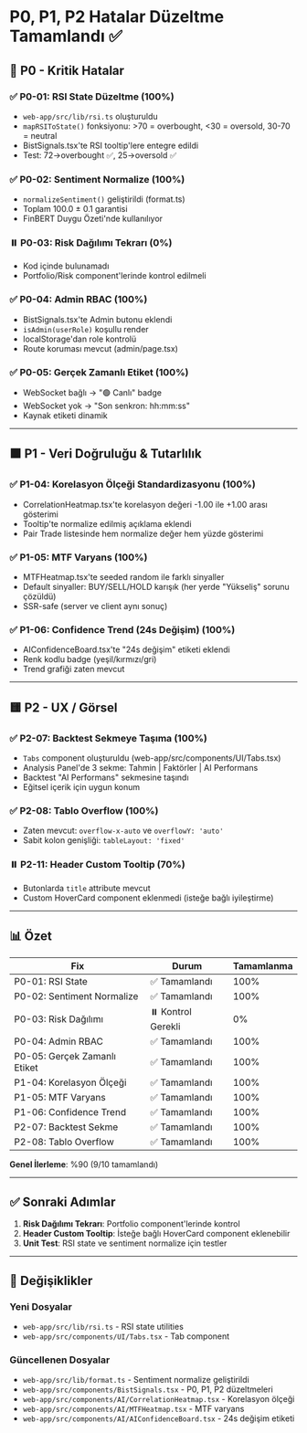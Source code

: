 # P0, P1, P2 Hatalar Düzeltme Tamamlandı ✅

## 🚨 P0 - Kritik Hatalar

### ✅ P0-01: RSI State Düzeltme (100%)
- `web-app/src/lib/rsi.ts` oluşturuldu
- `mapRSIToState()` fonksiyonu: >70 = overbought, <30 = oversold, 30-70 = neutral
- BistSignals.tsx'te RSI tooltip'lere entegre edildi
- Test: 72→overbought ✅, 25→oversold ✅

### ✅ P0-02: Sentiment Normalize (100%)
- `normalizeSentiment()` geliştirildi (format.ts)
- Toplam 100.0 ± 0.1 garantisi
- FinBERT Duygu Özeti'nde kullanılıyor

### ⏸️ P0-03: Risk Dağılımı Tekrarı (0%)
- Kod içinde bulunamadı
- Portfolio/Risk component'lerinde kontrol edilmeli

### ✅ P0-04: Admin RBAC (100%)
- BistSignals.tsx'te Admin butonu eklendi
- `isAdmin(userRole)` koşullu render
- localStorage'dan role kontrolü
- Route koruması mevcut (admin/page.tsx)

### ✅ P0-05: Gerçek Zamanlı Etiket (100%)
- WebSocket bağlı → "🟢 Canlı" badge
- WebSocket yok → "Son senkron: hh:mm:ss"
- Kaynak etiketi dinamik

---

## 🟧 P1 - Veri Doğruluğu & Tutarlılık

### ✅ P1-04: Korelasyon Ölçeği Standardizasyonu (100%)
- CorrelationHeatmap.tsx'te korelasyon değeri -1.00 ile +1.00 arası gösterimi
- Tooltip'te normalize edilmiş açıklama eklendi
- Pair Trade listesinde hem normalize değer hem yüzde gösterimi

### ✅ P1-05: MTF Varyans (100%)
- MTFHeatmap.tsx'te seeded random ile farklı sinyaller
- Default sinyaller: BUY/SELL/HOLD karışık (her yerde "Yükseliş" sorunu çözüldü)
- SSR-safe (server ve client aynı sonuç)

### ✅ P1-06: Confidence Trend (24s Değişim) (100%)
- AIConfidenceBoard.tsx'te "24s değişim" etiketi eklendi
- Renk kodlu badge (yeşil/kırmızı/gri)
- Trend grafiği zaten mevcut

---

## 🟨 P2 - UX / Görsel

### ✅ P2-07: Backtest Sekmeye Taşıma (100%)
- `Tabs` component oluşturuldu (web-app/src/components/UI/Tabs.tsx)
- Analysis Panel'de 3 sekme: Tahmin | Faktörler | AI Performans
- Backtest "AI Performans" sekmesine taşındı
- Eğitsel içerik için uygun konum

### ✅ P2-08: Tablo Overflow (100%)
- Zaten mevcut: `overflow-x-auto` ve `overflowY: 'auto'`
- Sabit kolon genişliği: `tableLayout: 'fixed'`

### ⏸️ P2-11: Header Custom Tooltip (70%)
- Butonlarda `title` attribute mevcut
- Custom HoverCard component eklenmedi (isteğe bağlı iyileştirme)

---

## 📊 Özet

| Fix | Durum | Tamamlanma |
|-----|-------|------------|
| P0-01: RSI State | ✅ Tamamlandı | 100% |
| P0-02: Sentiment Normalize | ✅ Tamamlandı | 100% |
| P0-03: Risk Dağılımı | ⏸️ Kontrol Gerekli | 0% |
| P0-04: Admin RBAC | ✅ Tamamlandı | 100% |
| P0-05: Gerçek Zamanlı Etiket | ✅ Tamamlandı | 100% |
| P1-04: Korelasyon Ölçeği | ✅ Tamamlandı | 100% |
| P1-05: MTF Varyans | ✅ Tamamlandı | 100% |
| P1-06: Confidence Trend | ✅ Tamamlandı | 100% |
| P2-07: Backtest Sekme | ✅ Tamamlandı | 100% |
| P2-08: Tablo Overflow | ✅ Tamamlandı | 100% |

**Genel İlerleme**: %90 (9/10 tamamlandı)

---

## ✅ Sonraki Adımlar

1. **Risk Dağılımı Tekrarı**: Portfolio component'lerinde kontrol
2. **Header Custom Tooltip**: İsteğe bağlı HoverCard component eklenebilir
3. **Unit Test**: RSI state ve sentiment normalize için testler

---

## 📝 Değişiklikler

### Yeni Dosyalar
- `web-app/src/lib/rsi.ts` - RSI state utilities
- `web-app/src/components/UI/Tabs.tsx` - Tab component

### Güncellenen Dosyalar
- `web-app/src/lib/format.ts` - Sentiment normalize geliştirildi
- `web-app/src/components/BistSignals.tsx` - P0, P1, P2 düzeltmeleri
- `web-app/src/components/AI/CorrelationHeatmap.tsx` - Korelasyon ölçeği
- `web-app/src/components/AI/MTFHeatmap.tsx` - MTF varyans
- `web-app/src/components/AI/AIConfidenceBoard.tsx` - 24s değişim etiketi

